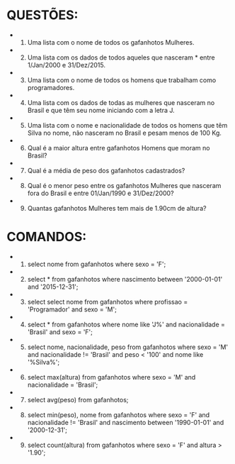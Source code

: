 # QUESTÕES:
* 1) Uma lista com o nome de todos os gafanhotos Mulheres.
* 2) Uma lista com os dados de todos aqueles que nasceram * entre 1/Jan/2000 e 31/Dez/2015.
* 3) Uma lista com o nome de todos os homens que trabalham como programadores.
* 4) Uma lista com os dados de todas as mulheres que nasceram no Brasil e que têm seu nome iniciando com a letra J.
* 5) Uma lista com o nome e nacionalidade de todos os homens que têm Silva no nome, não nasceram no Brasil e pesam menos de 100 Kg.
* 6) Qual é a maior altura entre gafanhotos Homens que moram no Brasil?
* 7) Qual é a média de peso dos gafanhotos cadastrados?
* 8) Qual é o menor peso entre os gafanhotos Mulheres que nasceram fora do Brasil e entre 01/Jan/1990 e 31/Dez/2000?
* 9) Quantas gafanhotos Mulheres tem mais de 1.90cm de altura?

# COMANDOS:
* 1) select nome from gafanhotos where sexo = 'F';
* 2) select * from gafanhotos where nascimento between '2000-01-01' and '2015-12-31';
* 3) select select nome from gafanhotos where profissao = 'Programador' and sexo = 'M';
* 4) select * from gafanhotos where nome like 'J%' and nacionalidade = 'Brasil' and sexo = 'F';
* 5) select nome, nacionalidade, peso from gafanhotos where sexo = 'M' and nacionalidade != 'Brasil' and peso < '100' and nome like '%Silva%';
* 6) select max(altura) from gafanhotos where sexo = 'M' and nacionalidade = 'Brasil';
* 7) select avg(peso) from gafanhotos;
* 8) select min(peso), nome from gafanhotos where sexo = 'F' and nacionalidade != 'Brasil' and nascimento between '1990-01-01' and '2000-12-31';
* 9) select count(altura) from gafanhotos where sexo = 'F' and altura > '1.90';

